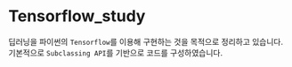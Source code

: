 # Tensorflow_study
딥러닝을 파이썬의 ```Tensorflow```를 이용해 구현하는 것을 목적으로 정리하고 있습니다.
기본적으로 ```Subclassing API```를 기반으로 코드를 구성하였습니다.
